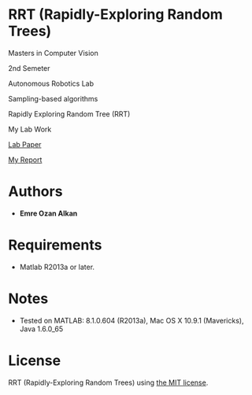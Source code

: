 RRT (Rapidly-Exploring Random Trees)
=====
Masters in Computer Vision

2nd Semeter

Autonomous Robotics Lab

Sampling-based algorithms

Rapidly Exploring Random Tree (RRT)

My Lab Work

[Lab Paper](RRT.pdf)

[My Report](Report/RRT_Report.pdf)

Authors
=======
- **Emre Ozan Alkan**

Requirements
============
- Matlab R2013a or later.

Notes
============
- Tested on MATLAB: 8.1.0.604 (R2013a), Mac OS X 10.9.1 (Mavericks), Java 1.6.0_65

License
============
RRT (Rapidly-Exploring Random Trees) using [the MIT license](LICENSE).
